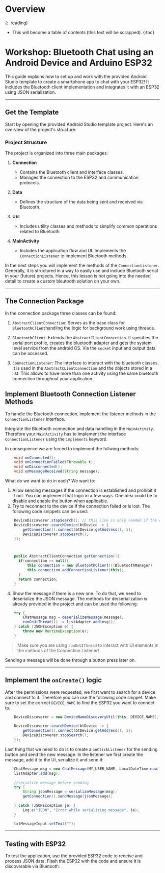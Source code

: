 # Overview
{: .reading}

* This will become a table of contents (this text will be scrapped).
{:toc}



# Workshop: Bluetooth Chat using an Android Device and Arduino ESP32

This guide explains how to set up and work with the provided Android Studio template to create a smartphone app to chat with your ESP32! It includes the Bluetooth client implementation and integrates it with an ESP32 using JSON serialization. 

---

## Get the Template

Start by opening the provided Android Studio template project. Here's an overview of the project's structure:

### Project Structure
The project is organized into three main packages:

1. **Connection**
   - Contains the Bluetooth client and interface classes.
   - Manages the connection to the ESP32 and communication protocols.

2. **Data**
   - Defines the structure of the data being sent and received via Bluetooth.

3. **Util**
   - Includes utility classes and methods to simplify common operations related to Bluetooth

4. **MainActivity**
   - Includes the application flow and UI. Implements the `ConnectionListener` to implement Bluetooth methods.
  
In the next steps you will implement the methods of the `ConnectionListener`. Generally, it is structured in a way to easily use and include Bluetooth serial in your (future) projects. Hence, this lesson is not going into the needed detail to create a custom bleutooth solution on your own.

---

## The Connection Package

In the connection package three classes can be found:

1. `AbstractClientConnection`:  Serves as the base class for `BluetoothClient`handling the logic for background work using threads.

2. `BluetoothClient`: Extends the `AbstractClientConnection`. It specifies the serial port profile, creates the bluetooth adapter and gets the system level service from the android OS. Via the `socket` input and output data can be accessed.

3. `ConnectionListener`: The interface to interact with the bluetooth classes. It is used in the `AbstractCLientConnection` and the objects stored in a list. This allows to have more than one activity using the same bluetooth connection throughout your application.

## Implement Bluetooth Connection Listener Methods

To handle the Bluetooth connection, implement the listener methods in the `ConnectionListener` interface.

Integrate the Bluetooth connection and data handling in the `MainActivity`. Therefore your `MainActivity` has to implement the interface `ConnectionListener` using the `implements` keyword.

In consequence we are forced to implement the follwing methods:

```java
    void onConnected();
    void onConnectionFailed(Throwable t);
    void onDisconnected();
    void onMessageReceived(String message);
```

What do we want to do in each? We want to:
1. Allow sending messages if the connection is established and prohibit it if not. You can implement that logic in a few ways. One idea could be to disable and enable the button when applicable.
2. Try to reconnect to the device if the connection failed or is lost. The following code snippets can be used:

````java
    DeviceDiscoverer.stopSearch(); // this line is only needed if the connection fails
    DeviceDiscoverer.searchDevice(btDevice -> {
        getConnection().connect(btDevice.getAddress(), 1);
        DeviceDiscoverer.stopSearch();
    });

````
````java


    public AbstractClientConnection getConnection(){
      if(connection == null){
          this.connection = new BluetoothClient(((BluetoothManager)    this.getSystemService(Context.BLUETOOTH_SERVICE)).getAdapter());
          this.connection.addConnectionListener(this);
      }
      return connection;
    }
````


4. Show the message if there is a new one. To do that, we need to deserialize the JSON message. The methods for de/serialization is already provided in the project and can be used the following:

````java
    try {
        ChatMessage msg = deserializeMessage(message);
        runOnUiThread(() -> listAdapter.add(msg));
    } catch (JSONException e) {
        throw new RuntimeException(e);
    }
````

> Make sure you are using `runOnUIThread` to interact with UI elements in the methods of the Connection Listener!
 
Sending a message will be done through a button press later on.

---

## Implement the `onCreate()` logic

After the permissions were requested, we first want to search for a device and connect to it. Therefore you can use the following code snippet. Make sure to set the correct `DEVICE_NAME` to find the ESP32 you want to connect to.

````java
    DeviceDiscoverer = new DeviceNameDiscoveryUtil(this, DEVICE_NAME);
    
    DeviceDiscoverer.searchDevice(btDevice -> {
        getConnection().connect(btDevice.getAddress(), 1);
        DeviceDiscoverer.stopSearch();
    });
````

Last thing that we need to do is to create a `onClickListener` for the sending button and send the new message. In the listener we first create the message, add it to the UI, serialize it and send it:

````java
    ChatMessage msg = new ChatMessage(MY_USER_NAME, LocalDateTime.now().toEpochSecond(ZoneOffset.UTC), txtMessageInput.getText().toString());
    listAdapter.add(msg);
    
    //serialize message before sending
    try {
        String jsonMessage = serializeMessage(msg);
        getConnection().sendMessage(jsonMessage);
    
    } catch (JSONException je) {
        Log.e("JSON", "Error while serializing message", je);
    }
    
    txtMessageInput.setText("");

```` 

---

## Testing with ESP32

To test the application, use the provided ESP32 code to receive and process JSON data. Flash the ESP32 with the code and ensure it is discoverable via Bluetooth.
